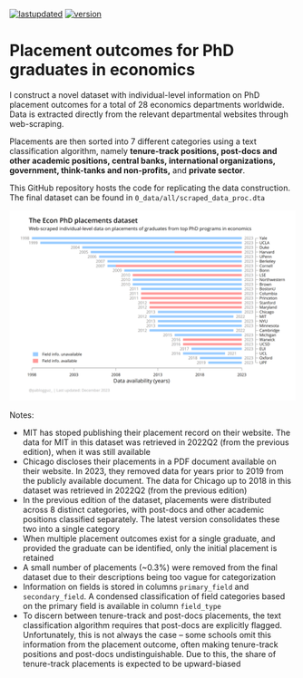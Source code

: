 
[![lastupdated](https://img.shields.io/badge/Last_updated-December_2023-blue.svg)](https://shields.io/) [![version](https://img.shields.io/badge/version-2.0-orange.svg)](https://shields.io/)


# Placement outcomes for PhD graduates in economics

I construct a novel dataset with individual-level information on PhD placement outcomes for a total of 28 economics departments worldwide. Data is extracted directly from the relevant departmental websites through web-scraping.

Placements are then sorted into 7 different categories using a text classification algorithm, namely **tenure-track positions, 
post-docs and other academic positions, central banks, international organizations, government, think-tanks and non-profits,** and **private sector**.

This GitHub repository hosts the code for replicating the data construction. The final dataset can be found in `0_data/all/scraped_data_proc.dta`

![Data availability](2_figures/data_availability.png)

Notes:
* MIT has stoped publishing their placement record on their website. The data for MIT in this dataset was retrieved in 2022Q2 (from the previous edition), when it was still available
* Chicago discloses their placements in a PDF document available on their website. In 2023, they removed data for years prior to 2019 from the publicly available document. The data for Chicago up to 2018 in this dataset was retrieved in 2022Q2 (from the previous edition)
* In the previous edition of the dataset, placements were distributed across 8 distinct categories, with post-docs and other academic positions classified separately. The latest version consolidates these two into a single category
* When multiple placement outcomes exist for a single graduate, and provided the graduate can be identified, only the initial placement is retained
* A small number of placements (~0.3%) were removed from the final dataset due to their descriptions being too vague for categorization
* Information on fields is stored in columns `primary_field` and `secondary_field`. A condensed classification of field categories based on the primary field is available in column `field_type`
* To discern between tenure-track and post-docs placements, the text classification algorithm requires that post-docs are explicitly flagged. Unfortunately, this is not always the case &ndash; some schools omit this information from the placement outcome, often making tenure-track positions and post-docs undistinguishable. Due to this, the share of tenure-track placements is expected to be upward-biased

